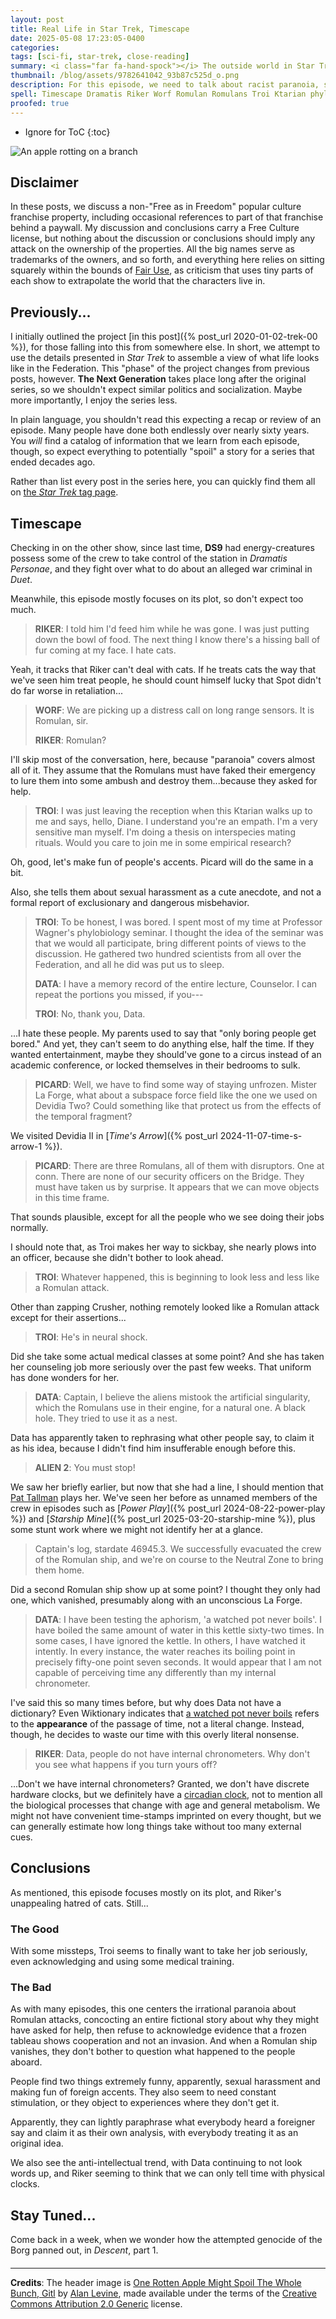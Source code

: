 ```yaml
---
layout: post
title: Real Life in Star Trek, Timescape
date: 2025-05-08 17:23:05-0400
categories:
tags: [sci-fi, star-trek, close-reading]
summary: <i class="far fa-hand-spock"></i> The outside world in Star Trek
thumbnail: /blog/assets/9782641042_93b87c525d_o.png
description: For this episode, we need to talk about racist paranoia, socialization, anti-intellectual behavior, and more.
spell: Timescape Dramatis Riker Worf Romulan Romulans Troi Ktarian phylobiology Devidia conn Tallman stardate Gitl
proofed: true
---
```


* Ignore for ToC
{:toc}

![An apple rotting on a branch](/blog/assets/9782641042_93b87c525d_o.png "Look, a metaphor...")

## Disclaimer

In these posts, we discuss a non-"Free as in Freedom" popular culture franchise property, including occasional references to part of that franchise behind a paywall.  My discussion and conclusions carry a Free Culture license, but nothing about the discussion or conclusions should imply any attack on the ownership of the properties.  All the big names serve as trademarks of the owners, and so forth, and everything here relies on sitting squarely within the bounds of [Fair Use](https://en.wikipedia.org/wiki/Fair_use), as criticism that uses tiny parts of each show to extrapolate the world that the characters live in.

## Previously...

I initially outlined the project [in this post]({% post_url 2020-01-02-trek-00 %}), for those falling into this from somewhere else.  In short, we attempt to use the details presented in *Star Trek* to assemble a view of what life looks like in the Federation.  This "phase" of the project changes from previous posts, however.  **The Next Generation** takes place long after the original series, so we shouldn't expect similar politics and socialization.  Maybe more importantly, I enjoy the series less.

In plain language, you shouldn't read this expecting a recap or review of an episode.  Many people have done both endlessly over nearly sixty years.  You *will* find a catalog of information that we learn from each episode, though, so expect everything to potentially "spoil" a story for a series that ended decades ago.

Rather than list every post in the series here, you can quickly find them all on [the *Star Trek* tag page](/blog/tag/star-trek/).

## Timescape

Checking in on the other show, since last time, **DS9** had energy-creatures possess some of the crew to take control of the station in *Dramatis Personae*, and they fight over what to do about an alleged war criminal in *Duet*.

Meanwhile, this episode mostly focuses on its plot, so don't expect too much.

 > **RIKER**: I told him I'd feed him while he was gone. I was just putting down the bowl of food. The next thing I know there's a hissing ball of fur coming at my face. I hate cats.

Yeah, it tracks that Riker can't deal with cats.  If he treats cats the way that we've seen him treat people, he should count himself lucky that Spot didn't do far worse in retaliation...

 > **WORF**: We are picking up a distress call on long range sensors. It is Romulan, sir.
 >
 > **RIKER**: Romulan?

I'll skip most of the conversation, here, because "paranoia" covers almost all of it.  They assume that the Romulans must have faked their emergency to lure them into some ambush and destroy them...because they asked for help.

 > **TROI**: I was just leaving the reception when this Ktarian walks up to me and says, hello, Diane. I understand you're an empath. I'm a very sensitive man myself. I'm doing a thesis on interspecies mating rituals. Would you care to join me in some empirical research?

Oh, good, let's make fun of people's accents.  Picard will do the same in a bit.

Also, she tells them about sexual harassment as a cute anecdote, and not a formal report of exclusionary and dangerous misbehavior.

 > **TROI**: To be honest, I was bored. I spent most of my time at Professor Wagner's phylobiology seminar. I thought the idea of the seminar was that we would all participate, bring different points of views to the discussion. He gathered two hundred scientists from all over the Federation, and all he did was put us to sleep.
 >
 > **DATA**: I have a memory record of the entire lecture, Counselor. I can repeat the portions you missed, if you---
 >
 > **TROI**: No, thank you, Data.

...I hate these people.  My parents used to say that "only boring people get bored."  And yet, they can't seem to do anything else, half the time.  If they wanted entertainment, maybe they should've gone to a circus instead of an academic conference, or locked themselves in their bedrooms to sulk.

 > **PICARD**: Well, we have to find some way of staying unfrozen. Mister La Forge, what about a subspace force field like the one we used on Devidia Two? Could something like that protect us from the effects of the temporal fragment?

We visited Devidia II in [*Time's Arrow*]({% post_url 2024-11-07-time-s-arrow-1 %}).

 > **PICARD**: There are three Romulans, all of them with disruptors. One at conn. There are none of our security officers on the Bridge. They must have taken us by surprise. It appears that we can move objects in this time frame.

That sounds plausible, except for all the people who we see doing their jobs normally.

I should note that, as Troi makes her way to sickbay, she nearly plows into an officer, because she didn't bother to look ahead.

 > **TROI**: Whatever happened, this is beginning to look less and less like a Romulan attack.

Other than zapping Crusher, nothing remotely looked like a Romulan attack except for their assertions...

 > **TROI**: He's in neural shock.

Did she take some actual medical classes at some point?  And she has taken her counseling job more seriously over the past few weeks.  That uniform has done wonders for her.

 > **DATA**: Captain, I believe the aliens mistook the artificial singularity, which the Romulans use in their engine, for a natural one. A black hole. They tried to use it as a nest.

Data has apparently taken to rephrasing what other people say, to claim it as his idea, because I didn't find him insufferable enough before this.

 > **ALIEN 2**: You must stop!

We saw her briefly earlier, but now that she had a line, I should mention that [Pat Tallman](https://en.wikipedia.org/wiki/Patricia_Tallman) plays her.  We've seen her before as unnamed members of the crew in episodes such as [*Power Play*]({% post_url 2024-08-22-power-play %}) and [*Starship Mine*]({% post_url 2025-03-20-starship-mine %}), plus some stunt work where we might not identify her at a glance.

 > Captain's log, stardate 46945.3. We successfully evacuated the crew of the Romulan ship, and we're on course to the Neutral Zone to bring them home.

Did a second Romulan ship show up at some point?  I thought they only had one, which vanished, presumably along with an unconscious La Forge.

 > **DATA**: I have been testing the aphorism, 'a watched pot never boils'. I have boiled the same amount of water in this kettle sixty-two times. In some cases, I have ignored the kettle. In others, I have watched it intently. In every instance, the water reaches its boiling point in precisely fifty-one point seven seconds. It would appear that I am not capable of perceiving time any differently than my internal chronometer.

I've said this so many times before, but why does Data not have a dictionary?  Even Wiktionary indicates that [a watched pot never boils](https://en.wiktionary.org/wiki/a_watched_pot_never_boils) refers to the **appearance** of the passage of time, not a literal change.  Instead, though, he decides to waste our time with this overly literal nonsense.

 > **RIKER**: Data, people do not have internal chronometers. Why don't you see what happens if you turn yours off?

...Don't we have internal chronometers?  Granted, we don't have discrete hardware clocks, but we definitely have a [circadian clock](https://en.wikipedia.org/wiki/Circadian_clock), not to mention all the biological processes that change with age and general metabolism.  We might not have convenient time-stamps imprinted on every thought, but we can generally estimate how long things take without too many external cues.

## Conclusions

As mentioned, this episode focuses mostly on its plot, and Riker's unappealing hatred of cats.  Still...

### The Good

With some missteps, Troi seems to finally want to take her job seriously, even acknowledging and using some medical training.

### The Bad

As with many episodes, this one centers the irrational paranoia about Romulan attacks, concocting an entire fictional story about why they might have asked for help, then refuse to acknowledge evidence that a frozen tableau shows cooperation and not an invasion.  And when a Romulan ship vanishes, they don't bother to question what happened to the people aboard.

People find two things extremely funny, apparently, sexual harassment and making fun of foreign accents.  They also seem to need constant stimulation, or they object to experiences where they don't get it.

Apparently, they can lightly paraphrase what everybody heard a foreigner say and claim it as their own analysis, with everybody treating it as an original idea.

We also see the anti-intellectual trend, with Data continuing to not look words up, and Riker seeming to think that we can only tell time with physical clocks.

## Stay Tuned...

Come back in a week, when we wonder how the attempted genocide of the Borg panned out, in *Descent*, part 1.

#### <i class="far fa-hand-spock"></i>

* * *

**Credits**: The header image is [One Rotten Apple Might Spoil The Whole Bunch, Gitl](https://www.flickr.com/photos/37996646802@N01/9782641042) by [Alan Levine](https://www.flickr.com/photos/cogdog/), made available under the terms of the [Creative Commons Attribution 2.0 Generic](https://creativecommons.org/licenses/by/2.0/) license.
